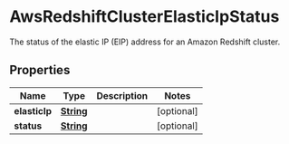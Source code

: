 

# AwsRedshiftClusterElasticIpStatus

The status of the elastic IP (EIP) address for an Amazon Redshift cluster.

## Properties

| Name | Type | Description | Notes |
|------------ | ------------- | ------------- | -------------|
|**elasticIp** | [**String**](String.md) |  |  [optional] |
|**status** | [**String**](String.md) |  |  [optional] |



